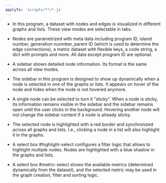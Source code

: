 ```yaml
---
applyTo: 'scripts/**/*.js'
---
```

- In this program, a dataset with nodes and edges is visualized in different graphs and lists. These view modes are selectable in tabs.
- Nodes are parametrized with meta data including program ID, island number, generation nunmber, parent ID (which is used to determine the edge connections), a metric dataset with flexible keys, a code string, a dict with prompts and more. All data except program ID are optional.
- A sidebar shows detailed node information. Its format is the same across all view modes.
- The sidebar in this program is designed to show up dynamically when a node is selected in one of the graphs or lists. It appears on hover of the node and hides when the node is not hovered anymore.
- A single node can be selected to turn it "sticky". When a node is sticky, its information remains visible in the sidebar and the sidebar remains open until the user clicks in the background. Hovering another node will not change the sidebar content if a node is already sticky.
- The selected node is highlighted with a red border and synchronized across all graphs and lists. I.e., clicking a node in a list will also highlight it in the graphs.

- A select box #highlight-select configures a filter logic that allows to highlight multiple nodes. Nodes are highlighted with a blue shadow in the graphs and lists.
- A select box #metric-select shows the available metrics (determined dynamically from the dataset), and the selected metric may be used in the graph creation, filter and sorting logic.